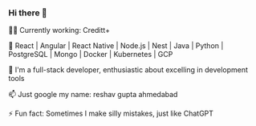 ### Hi there 👋
👨‍💼 Currently working: Creditt+                                                                                                                            

🌱 React | Angular | React Native | Node.js | Nest | Java | Python | PostgreSQL | Mongo | Docker | Kubernetes | GCP 

💬 I'm a full-stack developer, enthusiastic about excelling in development tools

📫 Just google my name: reshav gupta ahmedabad

⚡ Fun fact: Sometimes I make silly mistakes, just like ChatGPT
<!--
**Mca-reshav/Mca-reshav** is a ✨ _special_ ✨ repository because its `README.md` (this file) appears on your GitHub profile.

Here are some ideas to get you started:

- 🔭 I’m currently working on ... Creditt
- 🌱 I’m currently learning ...
- 👯 I’m looking to collaborate on ...
- 🤔 I’m looking for help with ...
- 💬 Ask me about ...
- 📫 How to reach me: ...
- 😄 Pronouns: ...
- ⚡ Fun fact: ...
-->
